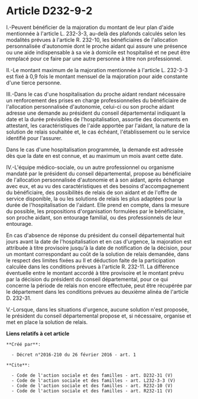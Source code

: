 # Article D232-9-2

I.-Peuvent bénéficier de la majoration du montant de leur plan d'aide mentionnée à l'article L. 232-3-3, au-delà des plafonds
calculés selon les modalités prévues à l'article R. 232-10, les bénéficiaires de l'allocation personnalisée d'autonomie dont
le proche aidant qui assure une présence ou une aide indispensable à sa vie à domicile est hospitalisé et ne peut être
remplacé pour ce faire par une autre personne à titre non professionnel. 

II.-Le montant maximum de la majoration mentionnée à l'article L. 232-3-3 est fixé à 0,9 fois le montant mensuel de la
majoration pour aide constante d'une tierce personne. 

III.-Dans le cas d'une hospitalisation du proche aidant rendant nécessaire un renforcement des prises en charge
professionnelles du bénéficiaire de l'allocation personnalisée d'autonomie, celui-ci ou son proche aidant adresse une demande
au président du conseil départemental indiquant la date et la durée prévisibles de l'hospitalisation, assortie des documents
en attestant, les caractéristiques de l'aide apportée par l'aidant, la nature de la solution de relais souhaitée et, le cas
échéant, l'établissement ou le service identifié pour l'assurer. 

Dans le cas d'une hospitalisation programmée, la demande est adressée dès que la date en est connue, et au maximum un mois
avant cette date. 

IV.-L'équipe médico-sociale, ou un autre professionnel ou organisme mandaté par le président du conseil départemental,
propose au bénéficiaire de l'allocation personnalisée d'autonomie et à son aidant, après échange avec eux, et au vu des
caractéristiques et des besoins d'accompagnement du bénéficiaire, des possibilités de relais de son aidant et de l'offre de
service disponible, la ou les solutions de relais les plus adaptées pour la durée de l'hospitalisation de l'aidant. Elle
prend en compte, dans la mesure du possible, les propositions d'organisation formulées par le bénéficiaire, son proche
aidant, son entourage familial, ou des professionnels de leur entourage. 

En cas d'absence de réponse du président du conseil départemental huit jours avant la date de l'hospitalisation et en cas
d'urgence, la majoration est attribuée à titre provisoire jusqu'à la date de notification de la décision, pour un montant
correspondant au coût de la solution de relais demandée, dans le respect des limites fixées au II et déduction faite de la
participation calculée dans les conditions prévues à l'article R. 232-11. La différence éventuelle entre le montant accordé à
titre provisoire et le montant prévu par la décision du président du conseil départemental, pour ce qui concerne la période
de relais non encore effectuée, peut être récupérée par le département dans les conditions prévues au deuxième alinéa de
l'article D. 232-31. 

V.-Lorsque, dans les situations d'urgence, aucune solution n'est proposée, le président du conseil départemental propose et,
si nécessaire, organise et met en place la solution de relais.

**Liens relatifs à cet article**

	**Créé par**:

	  - Décret n°2016-210 du 26 février 2016 - art. 1

	**Cite**:

	  - Code de l'action sociale et des familles - art. D232-31 (V)
	  - Code de l'action sociale et des familles - art. L232-3-3 (V)
	  - Code de l'action sociale et des familles - art. R232-10 (V)
	  - Code de l'action sociale et des familles - art. R232-11 (V)
